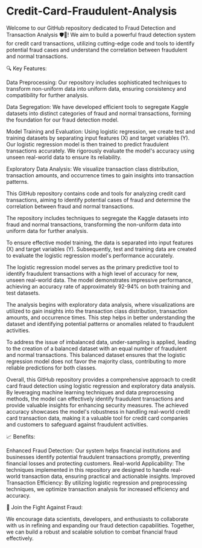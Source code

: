 # Credit-Card-Fraudulent-Analysis
Welcome to our GitHub repository dedicated to Fraud Detection and Transaction Analysis 🛡️🚦! We aim to build a powerful fraud detection system for credit card transactions, utilizing cutting-edge code and tools to identify potential fraud cases and understand the correlation between fraudulent and normal transactions.

🔍 Key Features:

Data Preprocessing: Our repository includes sophisticated techniques to transform non-uniform data into uniform data, ensuring consistency and compatibility for further analysis.

Data Segregation: We have developed efficient tools to segregate Kaggle datasets into distinct categories of fraud and normal transactions, forming the foundation for our fraud detection model.

Model Training and Evaluation: Using logistic regression, we create test and training datasets by separating input features (X) and target variables (Y). Our logistic regression model is then trained to predict fraudulent transactions accurately. We rigorously evaluate the model's accuracy using unseen real-world data to ensure its reliability.

Exploratory Data Analysis: We visualize transaction class distribution, transaction amounts, and occurrence times to gain insights into transaction patterns.

This GitHub repository contains code and tools for analyzing credit card transactions, aiming to identify potential cases of fraud and determine the correlation between fraud and normal transactions.

The repository includes techniques to segregate the Kaggle datasets into fraud and normal transactions, transforming the non-uniform data into uniform data for further analysis.

To ensure effective model training, the data is separated into input features (X) and target variables (Y). Subsequently, test and training data are created to evaluate the logistic regression model's performance accurately.

The logistic regression model serves as the primary predictive tool to identify fraudulent transactions with a high level of accuracy for new, unseen real-world data. The model demonstrates impressive performance, achieving an accuracy rate of approximately 92-94% on both training and test datasets.

The analysis begins with exploratory data analysis, where visualizations are utilized to gain insights into the transaction class distribution, transaction amounts, and occurrence times. This step helps in better understanding the dataset and identifying potential patterns or anomalies related to fraudulent activities.

To address the issue of imbalanced data, under-sampling is applied, leading to the creation of a balanced dataset with an equal number of fraudulent and normal transactions. This balanced dataset ensures that the logistic regression model does not favor the majority class, contributing to more reliable predictions for both classes.

Overall, this GitHub repository provides a comprehensive approach to credit card fraud detection using logistic regression and exploratory data analysis. By leveraging machine learning techniques and data preprocessing methods, the model can effectively identify fraudulent transactions and provide valuable insights for enhancing security measures. The achieved accuracy showcases the model's robustness in handling real-world credit card transaction data, making it a valuable tool for credit card companies and customers to safeguard against fraudulent activities.

📈 Benefits:

Enhanced Fraud Detection: Our system helps financial institutions and businesses identify potential fraudulent transactions promptly, preventing financial losses and protecting customers.
Real-world Applicability: The techniques implemented in this repository are designed to handle real-world transaction data, ensuring practical and actionable insights.
Improved Transaction Efficiency: By utilizing logistic regression and preprocessing techniques, we optimize transaction analysis for increased efficiency and accuracy.

🚀 Join the Fight Against Fraud:

We encourage data scientists, developers, and enthusiasts to collaborate with us in refining and expanding our fraud detection capabilities. Together, we can build a robust and scalable solution to combat financial fraud effectively.

